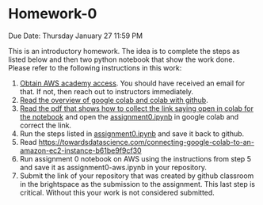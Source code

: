 # Homework-0

Due Date: Thursday January 27 11:59 PM

This is an introductory homework. The idea is to complete the steps as listed below and then two python notebook that show the work done. Please refer to the following instructions in this work:

1. [Obtain AWS academy access](https://github.com/vu-topics-in-big-data-2022/instructions/blob/main/aws/student_aws_academy_learner_lab_guide.pdf). You should have received an email for that. If not, then reach out to instructors immediately.
2. [Read the overview of google colab and colab with github](https://github.com/vu-topics-in-big-data-2022/instructions/blob/main/colab/readme.md).
3. [Read the pdf that shows how to collect the link saying open in colab for the notebook](CorrectingTheLinksInPythonNotebook.pdf) and open the [assignment0.ipynb](assignment0.ipynb) in google colab and correct the link.
4. Run the steps listed in [assignment0.ipynb](assignment0.ipynb) and save it back to github.
5. Read https://towardsdatascience.com/connecting-google-colab-to-an-amazon-ec2-instance-b61be9f9cf30 
6. Run assignment 0 notebook on AWS using the instructions from step 5 and save it as assignment0-aws.ipynb in your repository.
8. Submit the link of your repository that was created by github classroom in the brightspace as the submission to the assignment. This last step is critical. Without this your work is not considered submitted.


